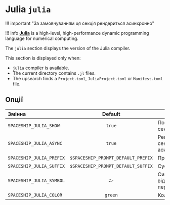 # Julia `julia`

!!! important "За замовчуванням ця секція рендериться асинхронно"

!!! info
    [**Julia**](https://julialang.org) is a high-level, high-performance dynamic programming language for numerical computing.

The `julia` section displays the version of the Julia compiler.

This section is displayed only when:

* `julia` compiler is available.
* The current directory contains `.jl` files.
* The upsearch finds a `Project.toml`, `JuliaProject.toml` or `Manifest.toml` file.

## Опції

| Змінна                   |              Default               | Meaning                                 |
|:------------------------ |:----------------------------------:| --------------------------------------- |
| `SPACESHIP_JULIA_SHOW`   |               `true`               | Показати секцію                         |
| `SPACESHIP_JULIA_ASYNC`  |               `true`               | Рендерити секцію асинхронно             |
| `SPACESHIP_JULIA_PREFIX` | `$SPACESHIP_PROMPT_DEFAULT_PREFIX` | Префікс секції                          |
| `SPACESHIP_JULIA_SUFFIX` | `$SPACESHIP_PROMPT_DEFAULT_SUFFIX` | Суфікс секції                           |
| `SPACESHIP_JULIA_SYMBOL` |                `ஃ·`                | Символ, що відображається перед секцією |
| `SPACESHIP_JULIA_COLOR`  |              `green`               | Колір секції                            |
